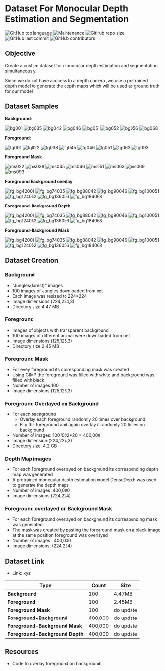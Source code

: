 # Dataset For Monocular Depth Estimation and Segmentation

![GitHub top language](https://img.shields.io/github/languages/top/Shakil-1501/TSAI?label=Python)     ![Maintenance](https://img.shields.io/maintenance/yes/2020?logo=Github)       ![GitHub repo size](https://img.shields.io/github/repo-size/Shakil-1501/TSAI?logo=Github&logoColor=red)   ![GitHub last commit](https://img.shields.io/github/last-commit/Shakil-1501/TSAI)   ![GitHub contributors](https://img.shields.io/github/contributors/SHAKIL-1501/TSAI)

## Objective

Create a custom dataset for monocular depth estimation and segmentation simultaneously.

Since we do not have acccess to a depth camera ,we use a pretrained depth model to generate the depth maps which will be used as ground truth for our model.

## Dataset Samples

**Background**:

![bg001](https://user-images.githubusercontent.com/63920152/89711422-dc7a7480-d9a7-11ea-9f4f-39c307c723bc.jpg)
![bg035](https://user-images.githubusercontent.com/63920152/89711424-ddaba180-d9a7-11ea-9da7-7f2bed5251a1.jpg)
![bg042](https://user-images.githubusercontent.com/63920152/89711425-de443800-d9a7-11ea-91cd-d1c9039d9881.jpg)
![bg046](https://user-images.githubusercontent.com/63920152/89711428-de443800-d9a7-11ea-84c7-a9f34d639a31.jpg)
![bg051](https://user-images.githubusercontent.com/63920152/89711429-dedcce80-d9a7-11ea-9325-1e15b9b7467b.jpg)
![bg052](https://user-images.githubusercontent.com/63920152/89711430-df756500-d9a7-11ea-8d51-646cba51290d.jpg)
![bg056](https://user-images.githubusercontent.com/63920152/89711432-df756500-d9a7-11ea-921f-27f7089e83d2.jpg)
![bg068](https://user-images.githubusercontent.com/63920152/89711815-3f6d0b00-d9aa-11ea-9512-9bf766a37f03.jpg)


**Foreground**:

![fg001](https://user-images.githubusercontent.com/63920152/89711754-dd140a80-d9a9-11ea-8383-c014ef2a0d24.jpg)
![fg022](https://user-images.githubusercontent.com/63920152/89711756-deddce00-d9a9-11ea-8ccb-356807f2cc8f.jpg)
![fg038](https://user-images.githubusercontent.com/63920152/89711758-df766480-d9a9-11ea-9394-db1d9bc21abd.jpg)
![fg045](https://user-images.githubusercontent.com/63920152/89711759-e00efb00-d9a9-11ea-9298-a0cd5a29cd1b.jpg)
![fg046](https://user-images.githubusercontent.com/63920152/89711760-e0a79180-d9a9-11ea-8152-49c5f15ec519.jpg)
![fg051](https://user-images.githubusercontent.com/63920152/89711761-e1402800-d9a9-11ea-9ae0-b1d908c05cf5.jpg)
![fg063](https://user-images.githubusercontent.com/63920152/89711762-e1d8be80-d9a9-11ea-96a2-279c798773bd.jpg)
![fg093](https://user-images.githubusercontent.com/63920152/89711763-e2715500-d9a9-11ea-8476-4983bcce5c61.jpg)

**Foreground Mask**


![ms022](https://user-images.githubusercontent.com/63920152/89712286-89a3bb80-d9ad-11ea-9a07-998c53a37b7c.jpg)
![ms038](https://user-images.githubusercontent.com/63920152/89712287-8a3c5200-d9ad-11ea-9308-b0ddd660e647.jpg)
![ms045](https://user-images.githubusercontent.com/63920152/89712289-8ad4e880-d9ad-11ea-840b-d188c0013713.jpg)
![ms046](https://user-images.githubusercontent.com/63920152/89712290-8b6d7f00-d9ad-11ea-84c3-63cda182de43.jpg)
![ms051](https://user-images.githubusercontent.com/63920152/89712291-8b6d7f00-d9ad-11ea-8b45-77537f73fdb2.jpg)
![ms063](https://user-images.githubusercontent.com/63920152/89712292-8c061580-d9ad-11ea-9caf-d05017752c92.jpg)
![ms069](https://user-images.githubusercontent.com/63920152/89712293-8c9eac00-d9ad-11ea-876a-450f236e1073.jpg)
![ms093](https://user-images.githubusercontent.com/63920152/89712294-8c9eac00-d9ad-11ea-9118-18a27c9463ff.jpg)

**Foreground Background overlay**

![fg_bg42001](https://user-images.githubusercontent.com/63920152/89713224-f5892280-d9b3-11ea-9159-4a266276c086.jpg)
![fg_bg74035](https://user-images.githubusercontent.com/63920152/89713225-f6ba4f80-d9b3-11ea-8408-57e4bcff6934.jpg)
![fg_bg88042](https://user-images.githubusercontent.com/63920152/89713226-f752e600-d9b3-11ea-917b-2e37db1e13de.jpg)
![fg_bg90046](https://user-images.githubusercontent.com/63920152/89713228-f7eb7c80-d9b3-11ea-923c-2ecd49d6c234.jpg)
![fg_bg100051](https://user-images.githubusercontent.com/63920152/89713229-f8841300-d9b3-11ea-8841-d707bbf088a7.jpg)
![fg_bg124052](https://user-images.githubusercontent.com/63920152/89713230-f91ca980-d9b3-11ea-870b-ba124665bd75.jpg)
![fg_bg136056](https://user-images.githubusercontent.com/63920152/89713231-f9b54000-d9b3-11ea-832b-432195080ef1.jpg)
![fg_bg184068](https://user-images.githubusercontent.com/63920152/89713233-fa4dd680-d9b3-11ea-880e-09db634d303f.jpg)

**Foreground-Background Depth**

![fg_bg42001](https://user-images.githubusercontent.com/63920152/89717491-c505b080-d9d4-11ea-8ed8-bbe3a75b87df.jpg)
![fg_bg74035](https://user-images.githubusercontent.com/63920152/89717492-c636dd80-d9d4-11ea-9f28-0c372b14fb9a.jpg)
![fg_bg88042](https://user-images.githubusercontent.com/63920152/89717493-c6cf7400-d9d4-11ea-9e43-c16ef495785f.jpg)
![fg_bg90046](https://user-images.githubusercontent.com/63920152/89717494-c6cf7400-d9d4-11ea-9361-956048d66bbf.jpg)
![fg_bg100051](https://user-images.githubusercontent.com/63920152/89717495-c7680a80-d9d4-11ea-862b-549911f25586.jpg)
![fg_bg124052](https://user-images.githubusercontent.com/63920152/89717497-c800a100-d9d4-11ea-88ee-afad3ed74746.jpg)
![fg_bg136056](https://user-images.githubusercontent.com/63920152/89717498-c800a100-d9d4-11ea-96bb-7b93cf64544a.jpg)
![fg_bg184068](https://user-images.githubusercontent.com/63920152/89717499-c8993780-d9d4-11ea-83a7-e3dac1d49985.jpg)




**Foreground-Background Mask**

![fg_bg42001](https://user-images.githubusercontent.com/63920152/89717524-12821d80-d9d5-11ea-8b93-1607e99d8c89.jpg)
![fg_bg74035](https://user-images.githubusercontent.com/63920152/89717525-13b34a80-d9d5-11ea-93ee-784b1d050087.jpg)
![fg_bg88042](https://user-images.githubusercontent.com/63920152/89717526-144be100-d9d5-11ea-9966-6553306a6c92.jpg)
![fg_bg90046](https://user-images.githubusercontent.com/63920152/89717527-14e47780-d9d5-11ea-84ef-60714a4d51cc.jpg)
![fg_bg100051](https://user-images.githubusercontent.com/63920152/89717528-157d0e00-d9d5-11ea-9860-2ee989c76f46.jpg)
![fg_bg124052](https://user-images.githubusercontent.com/63920152/89717529-157d0e00-d9d5-11ea-8556-6590e7816490.jpg)
![fg_bg136056](https://user-images.githubusercontent.com/63920152/89717530-1615a480-d9d5-11ea-98b8-4677f4199066.jpg)
![fg_bg184068](https://user-images.githubusercontent.com/63920152/89717531-16ae3b00-d9d5-11ea-8a4e-9f7063f4f428.jpg)

## Dataset Creation

### Background

   - "Jungles(forest)" images
   - 100 images of Jungles downloaded from net
   - Each image was resized to 224*224
   - Image dimensions:(224,224,3)
   - Directory size:4.47 MB
   
 ### Foreground
 
   - Images of objects with transparent background
   - 100 images of different animal were downloaded from net
   - Image dimensions:(125,125,3)
   - Directory size:2.45 MB
   
  ### Foreground Mask
 
   - For evey foreground its corresponding mask was created
   - Using GIMP the foreground was filled with white and background was filled with black
   - Number of images:100
   - Image dimensions:(125,125,3)
   
   ### Foreground Overlayed on Background
   
   - For each background
     - Overlay each foreground randomly 20 times over background
     - Flip the foreground and again overlay it randomly 20 times on background
   - Number of images: 100*100*2*20 = 400,000
   - Image dimension:(224,224,3)
   - Directory size: 4.2 GB
   
   ### Depth Map images
   
   - For each Foreground overlayed on background its corresponding depth map was generated
   - A pretrained monecular depth estimation model DenseDepth was used to generate the depth maps
   - Number of images :400,000
   - Image dimensions:(224,224)
   
   ### Foreground overlayed on Background Mask
   
   - For each Foreground overlayed on background its corresponding mask was generated
   - The mask was created by pasting the foreground mask on a black image at the same position foreground was overlayed
   - Number of images : 400,000
   - Image dimensions: (224,224)
   
   ## Dataset Link
   
   - Link: xyz
   
   
   |Type      |Count|Size|
   | -------- | ---- | --- |
   |**Background** |100  |4.47MB|
   |**Foreground** |100 |2.45MB|
   |**Foreground Mask** |100 | do update|
   |**Foreground-Background** | 400,000 | do update|
   |**Foreground-Background Mask** | 400,000 | do update|
   |**Foreground-Background Depth** | 400,000 | do update|
   
   ## Resources
   
   - Code to overlay foreground on background:
     
   
